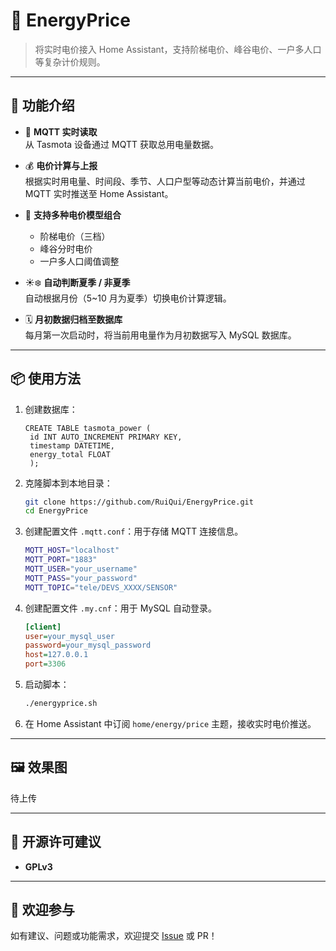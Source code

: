 # 🔌 EnergyPrice

> 将实时电价接入 Home Assistant，支持阶梯电价、峰谷电价、一户多人口等复杂计价规则。

---

## 🚀 功能介绍

- 📡 **MQTT 实时读取**  
  从 Tasmota 设备通过 MQTT 获取总用电量数据。

- 💰 **电价计算与上报**  
  根据实时用电量、时间段、季节、人口户型等动态计算当前电价，并通过 MQTT 实时推送至 Home Assistant。

- 🧮 **支持多种电价模型组合**  
  - 阶梯电价（三档）
  - 峰谷分时电价
  - 一户多人口阈值调整

- ☀️❄️ **自动判断夏季 / 非夏季**  
  自动根据月份（5~10 月为夏季）切换电价计算逻辑。

- 🗓️ **月初数据归档至数据库**  
  每月第一次启动时，将当前用电量作为月初数据写入 MySQL 数据库。

---

## 📦 使用方法

1. 创建数据库：
   ```
   CREATE TABLE tasmota_power (
    id INT AUTO_INCREMENT PRIMARY KEY,
    timestamp DATETIME,
    energy_total FLOAT
    );
   ```
2. 克隆脚本到本地目录：

   ```bash
   git clone https://github.com/RuiQui/EnergyPrice.git
   cd EnergyPrice
   ```

3. 创建配置文件 `.mqtt.conf`：用于存储 MQTT 连接信息。

   ```bash
   MQTT_HOST="localhost"
   MQTT_PORT="1883"
   MQTT_USER="your_username"
   MQTT_PASS="your_password"
   MQTT_TOPIC="tele/DEVS_XXXX/SENSOR"
   ```

4. 创建配置文件 `.my.cnf`：用于 MySQL 自动登录。

   ```ini
   [client]
   user=your_mysql_user
   password=your_mysql_password
   host=127.0.0.1
   port=3306
   ```

5. 启动脚本：

   ```bash
   ./energyprice.sh
   ```

6. 在 Home Assistant 中订阅 `home/energy/price` 主题，接收实时电价推送。

---

## 🖼️ 效果图

待上传

---

## 📄 开源许可建议


* **GPLv3**


---

## 🙌 欢迎参与

如有建议、问题或功能需求，欢迎提交 [Issue](https://github.com/RuiQui/EnergyPrice/issues) 或 PR！

